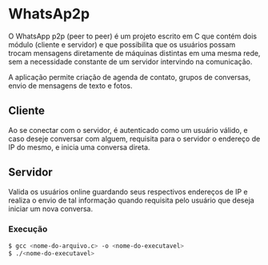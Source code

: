 # WhatsAp2p

O WhatsApp p2p (peer to peer) é um projeto escrito em C que contém dois módulo (cliente e servidor) e que possibilita que os usuários possam trocam mensagens diretamente de máquinas distintas em uma mesma rede, sem a necessidade constante de um servidor intervindo na comunicação.

A aplicação permite criação de agenda de contato, grupos de conversas, envio de mensagens de texto e fotos.

## Cliente

Ao se conectar com o servidor, é autenticado como um usuário válido, e caso deseje conversar com alguem, requisita para o servidor o endereço de IP do mesmo, e inicia uma conversa direta.

## Servidor

Valida os usuários online guardando seus respectivos endereços de IP e realiza o envio de tal informação quando requisita pelo usuário que deseja iniciar um nova conversa.

### Execução
```sh
$ gcc <nome-do-arquivo.c> -o <nome-do-executavel>
$ ./<nome-do-executavel>
```
